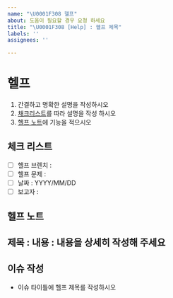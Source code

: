```yaml
---
name: "\U0001F308 헬프"
about: 도움이 필요할 경우 요청 하세요
title: "\U0001F308 [Help] : 헬프 제목"
labels: ''
assignees: ''

---
```


#  헬프
1. 간결하고 명확한 설명을 작성하시오
2. [채크리스트](#체크-리스트)를 따라 설명을 작성 하시오
2. [헬프 노트](#헬프-노트)에 기능을 적으시오

## 체크 리스트
- [ ] 헬프 브렌치 : 
- [ ] 헬프 문제 :
- [ ] 날짜 :  YYYY/MM/DD
- [ ] 보고자 : 

## 헬프 노트
제목 : 
내용 :
  내용을 상세히 작성해 주세요
---

## 이슈 작성
- 이슈 타이틀에 헬프 제목를 작성하시오
